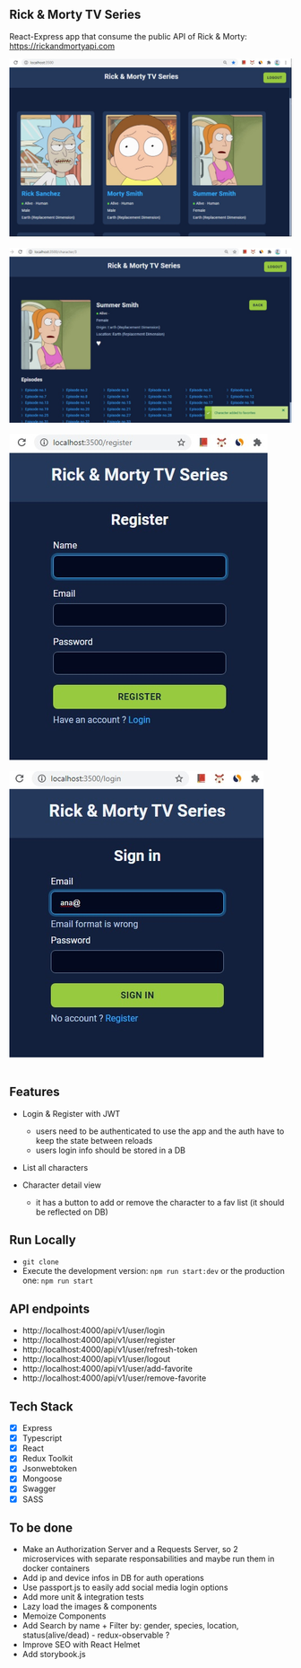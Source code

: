 ## Rick & Morty TV Series

React-Express app that consume the public API of Rick & Morty: https://rickandmortyapi.com

<kbd><img src="https://github.com/girls-incode/rick-morty-tv-series-app/blob/master/assets/rick-morty-tv-series-app-list.jpg" alt="" /></kbd>
<br/><br/>
<kbd><img src="https://github.com/girls-incode/rick-morty-tv-series-app/blob/master/assets/rick-morty-tv-series-app-detail.jpg" alt="" /></kbd>
<br/><br/>
<kbd><img src="https://github.com/girls-incode/rick-morty-tv-series-app/blob/master/assets/rick-morty-tv-series-app-register.jpg" alt="" /></kbd>
<br/><br/>
<kbd><img src="https://github.com/girls-incode/rick-morty-tv-series-app/blob/master/assets/rick-morty-tv-series-app-login.jpg" alt="" /></kbd>
<br/><br/>
## Features

-  Login & Register with JWT
    - users need to be authenticated to use the app and the auth have to keep the state between reloads
    - users login info should be stored in a DB

- List all characters

- Character detail view
    - it has a button to add or remove the character to a fav list (it should be reflected on DB)
## Run Locally
- `git clone`
- Execute the development version: `npm run start:dev` or the production one: `npm run start`

## API endpoints
- http://localhost:4000/api/v1/user/login
- http://localhost:4000/api/v1/user/register
- http://localhost:4000/api/v1/user/refresh-token
- http://localhost:4000/api/v1/user/logout
- http://localhost:4000/api/v1/user/add-favorite
- http://localhost:4000/api/v1/user/remove-favorite

## Tech Stack
- [x] Express
- [x] Typescript
- [x] React
- [x] Redux Toolkit
- [x] Jsonwebtoken
- [x] Mongoose
- [x] Swagger
- [x] SASS
## To be done
- Make an Authorization Server and a Requests Server, so 2 microservices with separate responsabilities
  and maybe run them in docker containers
- Add ip and device infos in DB for auth operations
- Use passport.js to easily add social media login options
- Add more unit & integration tests
- Lazy load the images & components
- Memoize Components
- Add Search by name + Filter by: gender, species, location, status(alive/dead) - redux-observable ?
- Improve SEO with React Helmet
- Add storybook.js
